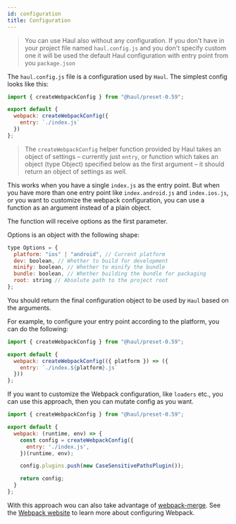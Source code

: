 ```yaml
---
id: configuration
title: Configuration
---
```


> You can use Haul also without any configuration. If you don't have in your project file named `haul.config.js` and you don't specify custom one it will be used the default Haul configuration with entry point from you `package.json`



The `haul.config.js` file is a configuration used by `Haul`. The simplest config looks like this:

```js
import { createWebpackConfig } from "@haul/preset-0.59";

export default {
  webpack: createWebpackConfig({
    entry: `./index.js`
  })
};
```

> The `createWebpackConfig` helper function provided by Haul takes an object of settings – currently just `entry`, or function which takes an object (type Object) specified below as the first argument – it should return an object of settings as well. 

This works when you have a single `index.js` as the entry point. But when you have more than one entry point like `index.android.js` and `index.ios.js`, or you want to customize the webpack configuration, you can use a function as an argument instead of a plain object.

The function will receive options as the first parameter.

Options is an object with the following shape:

```js
type Options = {
  platform: "ios" | "android", // Current platform
  dev: boolean, // Whether to build for development
  minify: boolean, // Whether to minify the bundle
  bundle: boolean, // Whether building the bundle for packaging
  root: string // Absolute path to the project root
};
```

You should return the final configuration object to be used by `Haul` based on the arguments.

For example, to configure your entry point according to the platform, you can do the following:

```js
import { createWebpackConfig } from "@haul/preset-0.59";

export default {
  webpack: createWebpackConfig(({ platform }) => ({
    entry: `./index.${platform}.js`
  }))
};
```

If you want to customize the Webpack configuration, like `loaders` etc., you can use this approach, then you can mutate config as you want.

```js
import { createWebpackConfig } from "@haul/preset-0.59";

export default {
  webpack: (runtime, env) => {
    const config = createWebpackConfig({
      entry: './index.js',
    })(runtime, env);

    config.plugins.push(new CaseSensitivePathsPlugin());

    return config;
  }
};
```

With this approach wou can also take advantage of [webpack-merge](https://github.com/survivejs/webpack-merge). See the [Webpack website](https://webpack.js.org/) to learn more about configuring Webpack.
